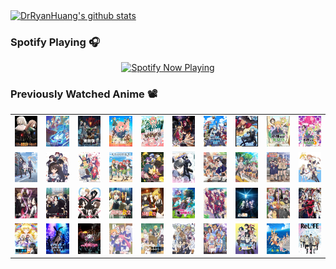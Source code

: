 <!--
-- 被注释
[![Anurag's GitHub stats](https://github-readme-stats.vercel.app/api?username=DrRyanHuang)](https://github.com/anuraghazra/github-readme-stats)
-->

<!--
| <a href="https://github.com/DrRyanHuang"><img align="center" src="https://github-readme-stats.vercel.app/api?username=DrRyanHuang&show_icons=true&theme=tokyonight&hide_border=true" alt="DrRyanHuang's github stats" /></a> | <a href="https://github.com/DrRyanHuang"><img align="center" src="https://github-readme-stats.vercel.app/api/top-langs/?username=DrRyanHuang&layout=compact&theme=tokyonight&hide_border=true&hide=TeX" /></a> |
| ------------- | ------------- |
-->

<a href="https://github.com/DrRyanHuang"><img align="center" src="https://github-readme-stats.vercel.app/api?username=DrRyanHuang&show_icons=true&theme=tokyonight&hide_border=true" alt="DrRyanHuang's github stats" /></a>

<!--
-- 被注释
### Hi there 👋

**DrRyanHuang/DrRyanHuang** is a ✨ _special_ ✨ repository because its `README.md` (this file) appears on your GitHub profile.

Here are some ideas to get you started:

- 🔭 I’m currently working on ...
- 🌱 I’m currently learning ...
- 👯 I’m looking to collaborate on ...
- 🤔 I’m looking for help with ...
- 💬 Ask me about ...
- 📫 How to reach me: ...
- 😄 Pronouns: ...
- ⚡ Fun fact: ...
-->

<!--
- 👋 <i>Hi, I' m Ryan. I'm a combinatorial optimization researcher.</i>
- 🌱 <i>I' m currently working on object detection and segmentation.</i>
- 👯 <i>I' m looking to collaborate on solving combinatorial optimization problems with AI method.</i>


### Internships 💻
<i>
Sep 2021 - Feb 2022, Baidu, Deep Learning Technology Platform, Beijing China. </br>
Feb 2022 - Aug 2022, China Mobile Research Institute, Beijing China. </br>
Sep 2022 - Dec 2022, NIO, Autonomous Driving Department, Beijing China.
</i>
-->

### Spotify Playing 🎧

<!---
https://github.com/kittinan/spotify-github-profile
-->

<p align="center">
  <a href="https://open.spotify.com/user/31th4lffjoit6upv73r4m7eo6eti" target="_blank"><img src="https://spotify-github-profile.vercel.app/api/view?uid=31th4lffjoit6upv73r4m7eo6eti&cover_image=true&theme=natemoo-re&show_offline=false&background_color=121212&interchange=false&bar_color=53b14f&bar_color_cover=false" alt="Spotify Now Playing" width="40%"/></a>
</p>

### Previously Watched Anime 📽️

<table align="center">
    <tr>
        <td><a href="https://www.anfuns.cc/anime/1934.html" target="_blank"><img src="images/事与愿违的不死冒险者.jpg" alt="事与愿违的不死冒险者" width="100%"/></a></td>
        <td><a href="https://www.bilibili.com/bangumi/media/md21087073" target="_blank"><img src="images/葬送的芙莉莲.webp" alt="葬送的芙莉莲" width="100%"/></a></td>
        <td><a href="https://www.bilibili.com/bangumi/media/md21174614" target="_blank"><img src="images/迷宫饭.webp" alt="迷宫饭" width="100%"/></a></td>
        <td><a href="https://www.bilibili.com/bangumi/media/md28237119" target="_blank"><img src="images/间谍过家家.webp" alt="间谍过家家" width="100%"/></a></td>
        <td><a href="https://www.bilibili.com/bangumi/media/md21086686" target="_blank"><img src="images/间谍过家家 第二季.webp" alt="间谍过家家 第二季" width="100%"/></a></td>
        <td><a href="https://www.bilibili.com/bangumi/media/md28234627" target="_blank"><img src="images/见面5秒开始战斗.webp" alt="见面5秒开始战斗" width="100%"/></a></td>
        <td><a href="https://www.bilibili.com/bangumi/media/md139252" target="_blank"><img src="images/关于我转生变成史莱姆这档事.webp" alt="关于我转生变成史莱姆这档事" width="100%"/></a></td>
        <td><a href="https://www.bilibili.com/bangumi/media/md28231812" target="_blank"><img src="images/关于我转生变成史莱姆这档事 第二季.webp" alt="关于我转生变成史莱姆这档事 第二季" width="100%"/></a></td>
        <td><a href="https://www.bilibili.com/bangumi/media/md5800" target="_blank"><img src="images/小林家的龙女仆.webp" alt="小林家的龙女仆" width="100%"/></a></td>
        <td><a href="https://www.bilibili.com/bangumi/media/md28234613" target="_blank"><img src="images/小林家的龙女仆 第二季.webp" alt="小林家的龙女仆 第二季" width="100%"/></a></td>
    </tr>
    <tr>
        <td><a href="https://www.bilibili.com/bangumi/media/md1512" target="_blank"><img src="images/路人女主的养成方法.webp" alt="路人女主的养成方法" width="100%"/></a></td>
        <td><a href="https://www.bilibili.com/bangumi/media/md28222693" target="_blank"><img src="images/路人女主的养成方法B.webp" alt="路人女主的养成方法" width="100%"/></a></td>
        <td><a href="https://www.bilibili.com/bangumi/media/md4316382" target="_blank"><img src="images/五等分的新娘.webp" alt="五等分的新娘" width="100%"/></a></td>
        <td><a href="https://www.bilibili.com/bangumi/media/md28231808" target="_blank"><img src="images/五等分的新娘SS.webp" alt="五等分的新娘SS" width="100%"/></a></td>
        <td><a href="https://www.bilibili.com/bangumi/media/md28234626" target="_blank"><img src="images/异世界迷宫黑心企业.webp" alt="异世界迷宫黑心企业" width="100%"/></a></td>
        <td><a href="https://www.bilibili.com/bangumi/media/md3450" target="_blank"><img src="images/在下坂本，有何贵干？.webp" alt="在下坂本，有何贵干？" width="100%"/></a></td>
        <td><a href="https://www.bilibili.com/bangumi/media/md425" target="_blank"><img src="images/某科学的超电磁炮.webp" alt="某科学的超电磁炮" width="100%"/></a></td>
        <td><a href="https://www.bilibili.com/bangumi/media/md427" target="_blank"><img src="images/某科学的超电磁炮S.webp" alt="某科学的超电磁炮S" width="100%"/></a></td>
        <td><a href="https://www.bilibili.com/bangumi/media/md28224095" target="_blank"><img src="images/某科学的超电磁炮T.webp" alt="某科学的超电磁炮T" width="100%"/></a></td>
        <td><a href="https://www.bilibili.com/bangumi/media/md6311" target="_blank"><img src="images/笨女孩.webp" alt="笨女孩" width="100%"/></a></td>
    </tr>
    <tr>
        <td><a href="https://www.bilibili.com/bangumi/media/md5267730" target="_blank"><img src="images/辉夜大小姐想让我告白.webp" alt="辉夜大小姐想让我告白" width="100%"/></a></td>
        <td><a href="https://www.bilibili.com/bangumi/media/md28228367" target="_blank"><img src="images/辉夜大小姐想让我告白2.webp" alt="辉夜大小姐想让我告白" width="100%"/></a></td>
        <td><a href="https://www.bilibili.com/bangumi/media/md28237120" target="_blank"><img src="images/辉夜大小姐想让我告白3.webp" alt="辉夜大小姐想让我告白" width="100%"/></a></td>
        <td><a href="https://www.bilibili.com/bangumi/media/md6310" target="_blank"><img src="images/异世界食堂.webp" alt="异世界食堂" width="100%"/></a></td>
        <td><a href="https://www.bilibili.com/bangumi/media/md28235138" target="_blank"><img src="images/异世界食堂 第二季.webp" alt="异世界食堂 第二季" width="100%"/></a></td>
        <td><a href="https://www.bilibili.com/bangumi/media/md28224137" target="_blank"><img src="images/因为太怕痛就全点防御力了.webp" alt="因为太怕痛就全点防御力了" width="100px"/></a></td>
        <td><a href="https://www.bilibili.com/bangumi/media/md6339" target="_blank"><img src="images/欢迎来到实力至上主义的教室.webp" alt="欢迎来到实力至上主义的教室" width="100%"/></a></td>
        <td><a href="https://www.bilibili.com/bangumi/media/md28237130" target="_blank"><img src="images/史上最强大魔王转生为村民甲.webp" alt="史上最强大魔王转生为村民甲" width="100%"/></a></td>
        <td><a href="https://www.bilibili.com/bangumi/media/md28338491" target="_blank"><img src="images/奇幻世界舅舅.webp" alt="奇幻世界舅舅" width="100%"/></a></td>
        <td><a href="https://www.bilibili.com/bangumi/media/md3307" target="_blank"><img src="images/革命机Valvrave.webp" alt="革命机Valvrave" width="100%"/></a></td>
    </tr>
    <tr>
        <td><a href="https://www.bilibili.com/bangumi/media/md28222736" target="_blank"><img src="images/这个勇者明明超强却过分慎重.webp" alt="这个勇者明明超强却过分慎重" width="100%"/></a></td>
        <td><a href="https://www.bilibili.com/bangumi/media/md134932" target="_blank"><img src="images/青春猪头少年不会梦到兔女郎学姐.webp" alt="青春猪头少年不会梦到兔女郎学姐" width="100%"/></a></td>
        <td><a href="https://www.bilibili.com/bangumi/media/md28231809" target="_blank"><img src="images/转生成蜘蛛又怎样！.webp" alt="转生成蜘蛛又怎样！" width="100%"/></a></td>
        <td><a href="https://www.bilibili.com/bangumi/media/md2667" target="_blank"><img src="images/我女友与青梅竹马的惨烈修罗场.webp" alt="我女友与青梅竹马的惨烈修罗场" width="100%"/></a></td>
        <td><a href="https://www.bilibili.com/bangumi/media/md28221415" target="_blank"><img src="images/女高中生的虚度日常.webp" alt="女高中生的虚度日常" width="100%"/></a></td>
        <td><a href="https://www.bilibili.com/bangumi/media/md75052" target="_blank"><img src="images/三坪房间的侵略者！.webp" alt="三坪房间的侵略者！" width="100%"/></a></td>
        <td><a href="https://www.bilibili.com/bangumi/media/md687" target="_blank"><img src="images/樱花庄的宠物女孩.webp" alt="樱花庄的宠物女孩" width="100%"/></a></td>
        <td><a href="https://www.bilibili.com/bangumi/media/md28222693" target="_blank"><img src="images/喜欢本大爷的竟然就你一个？.webp" alt="喜欢本大爷的竟然就你一个？" width="100%"/></a></td>
        <td><a href="https://www.bilibili.com/bangumi/media/md102312" target="_blank"><img src="images/碧蓝之海.webp" alt="碧蓝之海" width="100%"/></a></td>
        <td><a href="https://www.bilibili.com/bangumi/media/md28229193" target="_blank"><img src="images/ReLIFE.webp" alt="ReLIFE" width="100%"/></a></td>
    </tr>
</table>
